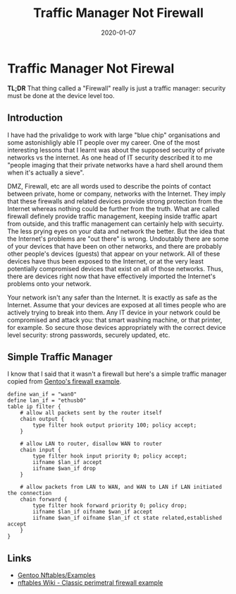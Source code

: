 ﻿---
date: "2020-01-07"
title: "Traffic Manager Not Firewall"
---

# Traffic Manager Not Firewal
**TL;DR** That thing called a "Firewall" really is just a traffic manager: security must be done at the device level too.

## Introduction

I have had the privalidge to work with large "blue chip" organisations and some astonishligly able IT people over my career.  One of the most interesting lessons that I learnt was about the supposed security of private networks vs the internet.  As one head of IT security described it to me "people imaging that their private networks have a hard shell around them when it's actually a sieve".

DMZ, Firewall, etc are all words used to describe the points of contact between private, home or company, networks with the Internet.  They imply that these firewalls and related devices provide strong protection from the Internet whereas nothing could be further from the truth.  What are called firewall definely provide traffic management, keeping inside traffic apart from outside, and this traffic management can certainly help with secuirty.  The less prying eyes on your data and network the better.  But the idea that the Internet's problems are "out there" is wrong.  Undoutably there are some of your devices that have been on other networks, and there are probably other people's devices (guests) that appear on your network.  All of these devices have thus been exposed to the Internet, or at the very least potentially compromised devices that exist on all of those networks.  Thus, there are devices right now that have effectively imported the Internet's problems onto your network.

Your network isn't any safer than the Internet.  It is exactly as safe as the Internet.  Assume that your devices are exposed at all times people who are actively trying to break into them.  Any IT device in your network could be compromised and attack you: that smart washing machine, or that printer, for example.  So secure those devices appropriately with the correct device level security: strong passwords, securely updated, etc.

## Simple Traffic Manager
I know that I said that it wasn't a firewall but here's a simple traffic manager copied from [Gentoo's firewall example](https://wiki.gentoo.org/wiki/Nftables/Examples).


````
define wan_if = "wan0"
define lan_if = "ethusb0"
table ip filter {
	# allow all packets sent by the router itself
	chain output {
		type filter hook output priority 100; policy accept;
	}

	# allow LAN to router, disallow WAN to router
	chain input {
		type filter hook input priority 0; policy accept;
		iifname $lan_if accept
		iifname $wan_if drop
	}

	# allow packets from LAN to WAN, and WAN to LAN if LAN initiated the connection
	chain forward {
		type filter hook forward priority 0; policy drop;
		iifname $lan_if oifname $wan_if accept
		iifname $wan_if oifname $lan_if ct state related,established accept
	}
}
````

## Links
* [Gentoo Nftables/Examples](https://wiki.gentoo.org/wiki/Nftables/Examples)
* [nftables Wiki - Classic perimetral firewall example](https://wiki.nftables.org/wiki-nftables/index.php/Classic_perimetral_firewall_example)
